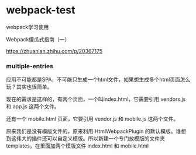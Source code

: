 # webpack-test
webpack学习使用

Webpack傻瓜式指南（一）

https://zhuanlan.zhihu.com/p/20367175

### multiple-entries

应用不可能都是SPA，不可能只生成一个html文件，如果想生成多个html页面怎么玩？其实也很简单。

现在的需求是这样的，有两个页面，一个叫index.html，它需要引用 vendors.js 和 app.js 这两个文件。

还有一个 mobile.html 页面，它要引用 vendor.js 和 mobile.js 这两个文件。


原来我们是没有模版文件的，原来利用 HtmlWebpackPlugin 的默认模版。谁想到这伟大的插件还可以自定义模版。所以新建一个专门放模版的文件夹 templates，在里面加两个模版文件 index.html 和 mobile.html

